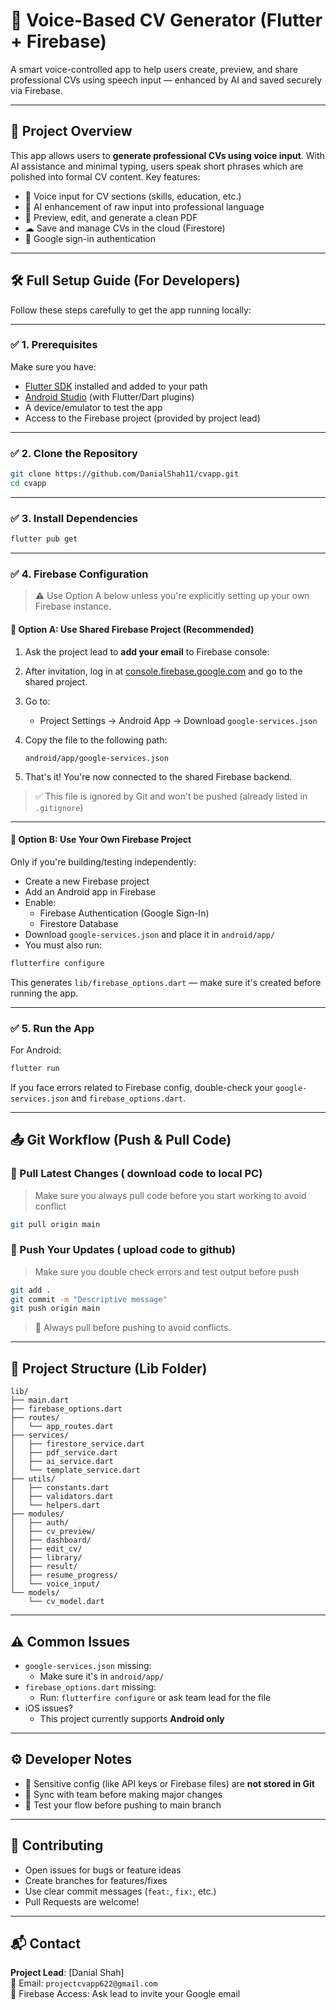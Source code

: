 # 🧠 Voice-Based CV Generator (Flutter + Firebase)

A smart voice-controlled app to help users create, preview, and share professional CVs using speech input — enhanced by AI and saved securely via Firebase.

---

## 🚀 Project Overview

This app allows users to **generate professional CVs using voice input**. With AI assistance and minimal typing, users speak short phrases which are polished into formal CV content. Key features:

- 🎤 Voice input for CV sections (skills, education, etc.)
- 🤖 AI enhancement of raw input into professional language
- 🧾 Preview, edit, and generate a clean PDF
- ☁ Save and manage CVs in the cloud (Firestore)
- 🔐 Google sign-in authentication

---

## 🛠️ Full Setup Guide (For Developers)

Follow these steps carefully to get the app running locally:

---

### ✅ 1. Prerequisites

Make sure you have:

- [Flutter SDK](https://docs.flutter.dev/get-started/install) installed and added to your path
- [Android Studio](https://developer.android.com/studio) (with Flutter/Dart plugins)
- A device/emulator to test the app
- Access to the Firebase project (provided by project lead)

---

### ✅ 2. Clone the Repository

```bash
git clone https://github.com/DanialShah11/cvapp.git
cd cvapp
```

---

### ✅ 3. Install Dependencies

```bash
flutter pub get
```

---

### ✅ 4. Firebase Configuration

> ⚠️ Use Option A below unless you're explicitly setting up your own Firebase instance.

#### 🔹 Option A: Use Shared Firebase Project (Recommended)

1. Ask the project lead to **add your email** to Firebase console:
2. After invitation, log in at [console.firebase.google.com](https://console.firebase.google.com) and go to the shared project.
3. Go to:
   - Project Settings → Android App → Download `google-services.json`
4. Copy the file to the following path:

   ```
   android/app/google-services.json
   ```

5. That's it! You're now connected to the shared Firebase backend.

> ✅ This file is ignored by Git and won't be pushed (already listed in `.gitignore`)

---

#### 🔹 Option B: Use Your Own Firebase Project

Only if you're building/testing independently:

- Create a new Firebase project
- Add an Android app in Firebase
- Enable:
  - Firebase Authentication (Google Sign-In)
  - Firestore Database
- Download `google-services.json` and place it in `android/app/`
- You must also run:

```bash
flutterfire configure
```

This generates `lib/firebase_options.dart` — make sure it's created before running the app.

---

### ✅ 5. Run the App

For Android:

```bash
flutter run
```

If you face errors related to Firebase config, double-check your `google-services.json` and `firebase_options.dart`.

---

## 📤 Git Workflow (Push & Pull Code)

### 🔄 Pull Latest Changes ( download code to local PC)
> Make sure you always pull code before you start working to avoid conflict

```bash
git pull origin main
```

### 💾 Push Your Updates ( upload code to github)
> Make sure you double check errors and test output before push 

```bash
git add .
git commit -m "Descriptive message"
git push origin main
```

> 📌 Always pull before pushing to avoid conflicts.

---

## 📁 Project Structure (Lib Folder)

```
lib/
├── main.dart
├── firebase_options.dart
├── routes/
│   └── app_routes.dart
├── services/
│   ├── firestore_service.dart
│   ├── pdf_service.dart
│   ├── ai_service.dart
│   └── template_service.dart
├── utils/
│   ├── constants.dart
│   ├── validators.dart
│   └── helpers.dart
├── modules/
│   ├── auth/
│   ├── cv_preview/
│   ├── dashboard/
│   ├── edit_cv/
│   ├── library/
│   ├── result/
│   ├── resume_progress/
│   └── voice_input/
└── models/
    └── cv_model.dart
```

---

## ⚠️ Common Issues

- `google-services.json` missing:
  - Make sure it's in `android/app/`
- `firebase_options.dart` missing:
  - Run: `flutterfire configure` or ask team lead for the file
- iOS issues?
  - This project currently supports **Android only**

---

## ⚙️ Developer Notes

- 🔐 Sensitive config (like API keys or Firebase files) are **not stored in Git**
- 🔄 Sync with team before making major changes
- 🧪 Test your flow before pushing to main branch

---

## 🤝 Contributing

- Open issues for bugs or feature ideas
- Create branches for features/fixes
- Use clear commit messages (`feat:`, `fix:`, etc.)
- Pull Requests are welcome!

---

## 📬 Contact

**Project Lead**: [Danial Shah]  
📧 Email: `projectcvapp622@gmail.com`  
💬 Firebase Access: Ask lead to invite your Google email

